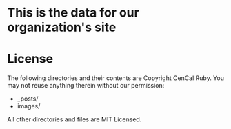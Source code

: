 This is the data for our organization's site
============================================

License
=======
The following directories and their contents are Copyright CenCal Ruby.  You
may not reuse anything therein without our permission:

*   _posts/
*   images/

All other directories and files are MIT Licensed.
